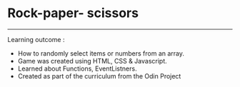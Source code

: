 # Rock-paper- scissors 
***
Learning outcome :

* How to randomly select items or numbers from an array.
* Game was created using HTML, CSS & Javascript.
* Learned about Functions, EventListners.
* Created as part of the curriculum from the Odin Project
